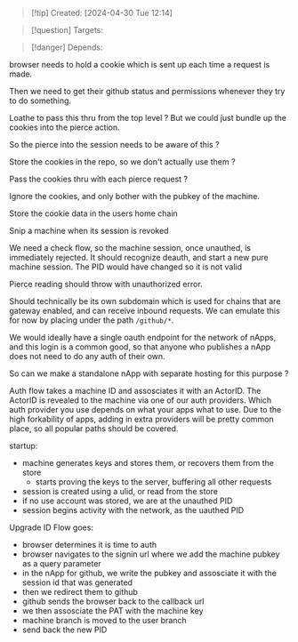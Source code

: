 
>[!tip] Created: [2024-04-30 Tue 12:14]

>[!question] Targets: 

>[!danger] Depends: 

browser needs to hold a cookie which is sent up each time a request is made.

Then we need to get their github status and permissions whenever they try to do something.

Loathe to pass this thru from the top level ?
But we could just bundle up the cookies into the pierce action.

So the pierce into the session needs to be aware of this ?

Store the cookies in the repo, so we don't actually use them ?

Pass the cookies thru with each pierce request ?

Ignore the cookies, and only bother with the pubkey of the machine.

Store the cookie data in the users home chain

Snip a machine when its session is revoked

We need a check flow, so the machine session, once unauthed, is immediately rejected.
It should recognize deauth, and start a new pure machine session.  The PID would have changed so it is not valid

Pierce reading should throw with unauthorized error.

Should technically be its own subdomain which is used for chains that are gateway enabled, and can receive inbound requests.  We can emulate this for now by placing under the path `/github/*`.

We would ideally have a single oauth endpoint for the network of nApps, and this login is a common good, so that anyone who publishes a nApp does not need to do any auth of their own.

So can we make a standalone nApp with separate hosting for this purpose ?

Auth flow takes a machine ID and assosciates it with an ActorID.
The ActorID is revealed to the machine via one of our auth providers.
Which auth provider you use depends on what your apps what to use.
Due to the high forkability of apps, adding in extra providers will be pretty common place, so all popular paths should be covered.

startup:
- machine generates keys and stores them, or recovers them from the store
	- starts proving the keys to the server, buffering all other requests
- session is created using a ulid, or read from the store
- if no use account was stored, we are at the unauthed PID
- session begins activity with the network, as the uauthed PID

Upgrade ID Flow goes:
- browser determines it is time to auth
- browser navigates to the signin url where we add the machine pubkey as a query parameter
- in the nApp for github, we write the pubkey and assosciate it with the session id that was generated
- then we redirect them to github
- github sends the browser back to the callback url
- we then assosciate the PAT with the machine key
- machine branch is moved to the user branch
- send back the new PID 
